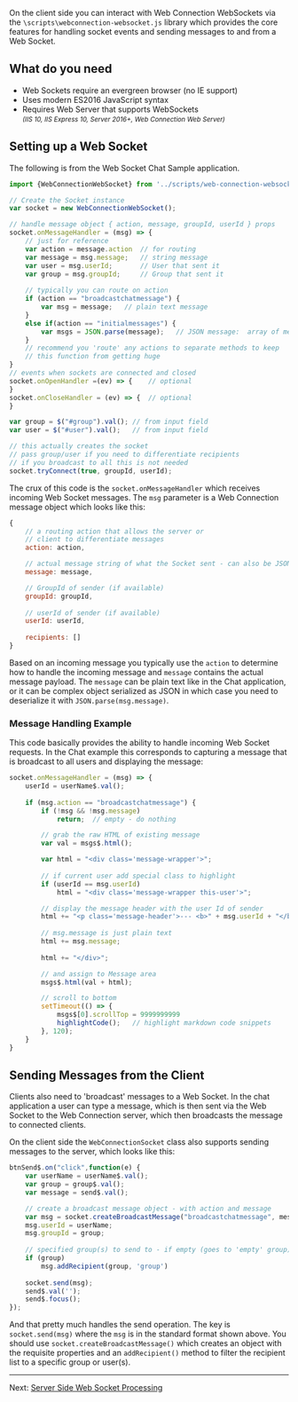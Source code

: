 ﻿On the client side you can interact with Web Connection WebSockets via the `\scripts\webconnection-websocket.js` library which provides the core features for handling socket events and sending messages to and from a Web Socket.

## What do you need

* Web Sockets require an evergreen browser (no IE support)
* Uses modern ES2016 JavaScript syntax
* Requires Web Server that supports WebSockets  
<small>*(IIS 10, IIS Express 10, Server 2016+, Web Connection Web Server)*</small>

## Setting up a Web Socket
The following is from the Web Socket Chat Sample application.

```js
import {WebConnectionWebSocket} from '../scripts/web-connection-websocket.js'

// Create the Socket instance
var socket = new WebConnectionWebSocket();

// handle message object { action, message, groupId, userId } props
socket.onMessageHandler = (msg) => {
    // just for reference
    var action = message.action  // for routing
    var message = msg.message;   // string message
    var user = msg.userId;       // User that sent it
    var group = msg.groupId;     // Group that sent it
    
    // typically you can route on action
    if (action == "broadcastchatmessage") {
        var msg = message;   // plain text message
    }
    else if(action == "initialmessages") {
        var msgs = JSON.parse(message);   // JSON message:  array of messages
    }
    // recommend you 'route' any actions to separate methods to keep
    // this function from getting huge
}  
// events when sockets are connected and closed
socket.onOpenHandler =(ev) => {    // optional 
}
socket.onCloseHandler = (ev) => {  // optional 
}

var group = $("#group").val(); // from input field
var user = $("#user").val();   // from input field

// this actually creates the socket 
// pass group/user if you need to differentiate recipients
// if you broadcast to all this is not needed
socket.tryConnect(true, groupId, userId);
```

The crux of this code is the `socket.onMessageHandler` which receives incoming Web Socket messages. The `msg` parameter is a Web Connection message object which looks like this:

```js
{
    // a routing action that allows the server or 
    // client to differentiate messages
    action: action,

    // actual message string of what the Socket sent - can also be JSON
    message: message,

    // GroupId of sender (if available)
    groupId: groupId,
    
    // userId of sender (if available)
    userId: userId, 
    
    recipients: []
}            
```

Based on an incoming message you typically use the `action` to determine how to handle the incoming message and `message` contains the actual message payload. The `message` can be plain text like in the Chat application, or it can be complex object serialized as JSON in which case you need to deserialize it with `JSON.parse(msg.message)`.

### Message Handling Example
This code basically provides the ability to handle incoming Web Socket requests. In the Chat example this corresponds to capturing a message that is broadcast to all users and displaying the message:

```js
socket.onMessageHandler = (msg) => {        
    userId = userName$.val();
    
    if (msg.action == "broadcastchatmessage") {
        if (!msg && !msg.message)            
            return;  // empty - do nothing

        // grab the raw HTML of existing message
        var val = msgs$.html();

        var html = "<div class='message-wrapper'>";
        
        // if current user add special class to highlight
        if (userId == msg.userId)
            html = "<div class='message-wrapper this-user'>";

        // display the message header with the user Id of sender            
        html += "<p class='message-header'>--- <b>" + msg.userId + "</b>  <small>" + new Date().toLocaleTimeString().toLowerCase() + "</small> ---</p>";               
        
        // msg.message is just plain text
        html += msg.message;        
        
        html += "</div>";

        // and assign to Message area
        msgs$.html(val + html);

        // scroll to bottom
        setTimeout(() => {
            msgs$[0].scrollTop = 9999999999 
            highlightCode();   // highlight markdown code snippets
        }, 120);
    }
}  
```

## Sending Messages from the Client
Clients also need to 'broadcast' messages to a Web Socket. In the chat application a user can type a message, which is then sent via the Web Socket to the Web Connection server, which then broadcasts the message to connected clients.

On the client side the `WebConnectionSocket` class also supports sending messages to the server, which looks like this:

```js
btnSend$.on("click",function(e) {
    var userName = userName$.val();
    var group = group$.val();    
    var message = send$.val();

    // create a broadcast message object - with action and message
    var msg = socket.createBroadcastMessage("broadcastchatmessage", message);
    msg.userId = userName;
    msg.groupId = group;
        
    // specified group(s) to send to - if empty (goes to 'empty' group)
    if (group)
        msg.addRecipient(group, 'group')
            
    socket.send(msg);
    send$.val('');
    send$.focus();    
});
```

And that pretty much handles the send operation. The key is `socket.send(msg)` where the `msg` is in the standard format shown above. You should use `socket.createBroadcastMessage()` which creates an object with the requisite properties and an `addRecipient()` method to filter the recipient list to a specific group or user(s).

---

Next: [Server Side Web Socket Processing](VFPS://Topic/_60013JYCN)